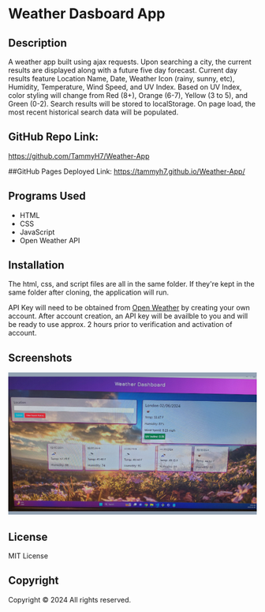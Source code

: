 # Weather Dasboard App

## Description
A weather app built using ajax requests. Upon searching a city, the current results are displayed along with a future five day forecast. Current day results feature Location Name, Date, Weather Icon (rainy, sunny, etc), Humidity, Temperature, Wind Speed, and UV Index. Based on UV Index, color styling will change from Red (8+), Orange (6-7), Yellow (3 to 5), and Green (0-2).
Search results will be stored to localStorage. On page load, the most recent historical search data will be populated.

## GitHub Repo Link:
https://github.com/TammyH7/Weather-App

##GitHub Pages Deployed Link:
https://tammyh7.github.io/Weather-App/

## Programs Used
- HTML
- CSS
- JavaScript
- Open Weather API 

## Installation
The html, css, and script files are all in the same folder. If they're kept in the same folder after cloning, the application will run. 

API Key will need to be obtained from [Open Weather](https://openweathermap.org/api) by creating your own account. After account creation, an API key will be availble to you and will be ready to use approx. 2 hours prior to verification and activation of account. 

## Screenshots

 ![Full Page Display](./assets/weather-app.png)
 
## License

MIT License

## Copyright
Copyright  &copy; 2024 All rights reserved.
